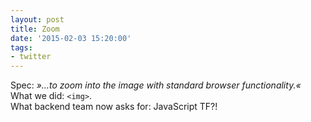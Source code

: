 ```yaml
---
layout: post
title: Zoom
date: '2015-02-03 15:20:00'
tags:
- twitter
---
```


Spec: _»…to zoom into the image with standard browser functionality.«_  
What we did: `<img>`.  
What backend team now asks for: JavaScript TF?!